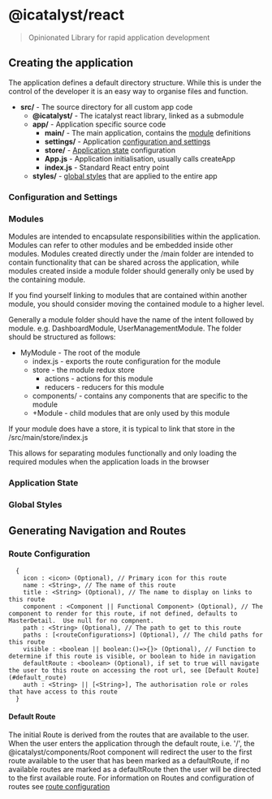 # @icatalyst/react
> Opinionated Library for rapid application development

## Creating the application
The application defines a default directory structure.  While this is under the control of the developer it is an easy way to organise files and function.

* **src/** - The source directory for all custom app code
  * **@icatalyst/** - The icatalyst react library, linked as a submodule
  * **app/** - Application specific source code
    * **main/** - The main application, contains the [module](#main_modules) definitions
    * **settings/** - Application [configuration and settings](#app_configuration)
    * **store/** - [Application state](#app_store) configuration
    * **App.js** - Application initialisation, usually calls createApp
    * **index.js** - Standard React entry point
  * **styles/** - [global styles](#global_styles) that are applied to the entire app

### <a name="app_configuration">Configuration and Settings</a>

### <a name="main_modules">Modules</a>
Modules are intended to encapsulate responsibilities within the application.
Modules can refer to other modules and be embedded inside other modules.
Modules created directly under the /main folder are intended to contain functionality
that can be shared across the application, while modules created inside a module folder
should generally only be used by the containing module.

If you find yourself linking to modules that are contained within another module, you
should consider moving the contained module to a higher level.

Generally a module folder should have the name of the intent followed by module.
e.g. DashboardModule, UserManagementModule.
The folder should be structured as follows:

* MyModule - The root of the module
  * index.js - exports the route configuration for the module
  * store - the module redux store
    * actions - actions for this module
    * reducers - reducers for this module
  * components/ - contains any components that are specific to the module
  * +<Contained>Module - child modules that are only used by this module

If your module does have a store, it is typical to link that store in the
/src/main/store/index.js

This allows for separating modules functionally and only loading the required
modules when the application loads in the browser

### <a name="app_store">Application State</a>

### <a name="global_styles">Global Styles</a>

## Generating Navigation and Routes

### <a name="route_configuration">Route Configuration</a>

```
  {
    icon : <icon> (Optional), // Primary icon for this route
    name : <String>, // The name of this route
    title : <String> (Optional), // The name to display on links to this route
    component : <Component || Functional Component> (Optional), // The component to render for this route, if not defined, defaults to MasterDetail.  Use null for no compnent.
    path : <String> (Optional), // The path to get to this route
    paths : [<routeConfigurations>] (Optional), // The child paths for this route
    visible : <boolean || boolean:()=>{}> (Optional), // Function to determine if this route is visible, or boolean to hide in navigation
    defaultRoute : <boolean> (Optional), if set to true will navigate the user to this route on accessing the root url, see [Default Route](#default_route)
    auth : <String> || [<String>], The authorisation role or roles that have access to this route
  }
```

#### <a name="default_route">Default Route</a>
The initial Route is derived from the routes that are available to the user.  When the user enters the application through the default route, i.e. '/', the @icatalyst/components/Root component will redirect the user to the first route available to the user that has been marked as a defaultRoute, if no available routes are marked as a defaultRoute then the user will be directed to the first available route.  For information on Routes and configuration of routes see [route configuration](#route_configuration)
